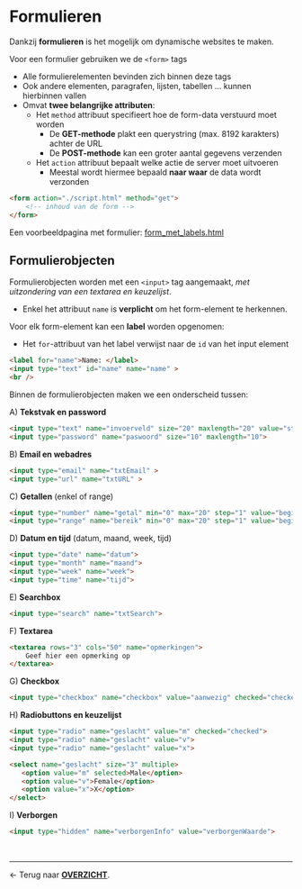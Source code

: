 # Formulieren

Dankzij **formulieren** is het mogelijk om dynamische websites te maken.

Voor een formulier gebruiken we de `<form>` tags
* Alle formulierelementen bevinden zich binnen deze tags
* Ook andere elementen, paragrafen, lijsten, tabellen … kunnen hierbinnen vallen
* Omvat **twee belangrijke attributen**:
    * Het `method` attribuut specifieert hoe de form-data verstuurd moet worden
        * De **GET-methode** plakt een querystring (max. 8192 karakters) achter de URL
        * De **POST-methode** kan een groter aantal gegevens verzenden
    * Het `action` attribuut bepaalt welke actie de server moet uitvoeren
        * Meestal wordt hiermee bepaald **naar waar** de data wordt verzonden

```html
<form action="./script.html" method="get">   
    <!-- inhoud van de form -->
</form>
```

Een voorbeeldpagina met formulier: [form_met_labels.html](./HTML_templates/form_met_labels.html)

## Formulierobjecten

Formulierobjecten worden met een `<input>` tag aangemaakt, *met uitzondering van een textarea en keuzelijst*. 
* Enkel het attribuut `name` is **verplicht** om het form-element te herkennen.

Voor elk form-element kan een **label** worden opgenomen:
* Het `for`-attribuut van het label verwijst naar de `id` van het input element

```html
<label for="name">Name: </label>
<input type="text" id="name" name="name" >
<br />
```


Binnen de formulierobjecten maken we een onderscheid tussen:

A) **Tekstvak en password**

```html
<input type="text" name="invoerveld" size="20" maxlength="20" value="startwaarde">
<input type="password" name="paswoord" size="10" maxlength="10">
```

B) **Email en webadres**

```html
<input type="email" name="txtEmail" >
<input type="url" name="txtURL" >
```

C) **Getallen** (enkel of range)

```html
<input type="number" name="getal" min="0" max="20" step="1" value="beginwaarde">
<input type="range" name="bereik" min="0" max="20" step="1" value="beginwaarde">
```

D) **Datum en tijd** (datum, maand, week, tijd)

```html
<input type="date" name="datum">
<input type="month" name="maand">
<input type="week" name="week">
<input type="time" name="tijd">
```

E) **Searchbox**

```html
<input type="search" name="txtSearch">
```

F) **Textarea**

```html
<textarea rows="3" cols="50" name="opmerkingen">
    Geef hier een opmerking op
</textarea>
```

G) **Checkbox**

```html
<input type="checkbox" name="checkbox" value="aanwezig" checked="checked">
```

H) **Radiobuttons en keuzelijst**

```html
<input type="radio" name="geslacht" value="m" checked="checked">
<input type="radio" name="geslacht" value="v">
<input type="radio" name="geslacht" value="x">
```

```html
<select name="geslacht" size="3" multiple>
   <option value="m" selected>Male</option>
   <option value="v">Female</option>
   <option value="x">X</option>
</select>
```

I) **Verborgen**

```html
<input type="hidden" name="verborgenInfo" value="verborgenWaarde">
```


<br>

---

&larr; Terug naar [**OVERZICHT**](./README.md#overview).
